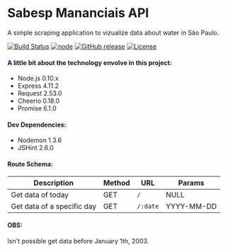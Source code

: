 # Sabesp Mananciais API
A simple scraping application to vizualize data about water in São Paulo.

[![Build Status](https://travis-ci.org/rafaell-lycan/sabesp-mananciais-api.svg?branch=master)](https://travis-ci.org/rafaell-lycan/sabesp-mananciais-api)
[![node](https://img.shields.io/badge/node-0.10.x-brightgreen.svg)]()
[![GitHub release](https://img.shields.io/github/release/rafaell-lycan/sabesp-mananciais-api.svg)]()
[![License](http://img.shields.io/:license-mit-blue.svg)](https://github.com/rafaell-lycan/sabesp-mananciais-api/blob/master/LICENSE)


#### A little bit about the technology envolve in this project:
- Node.js 0.10.x
- Express 4.11.2
- Request 2.53.0
- Cheerio 0.18.0
- Promise 6.1.0


#### Dev Dependencies:
- Nodemon 1.3.6
- JSHint 2.6.0

#### Route Schema:
Description | Method | URL | Params
--- | --- | --- | ---
Get data of today | GET | `/` | NULL
Get data of a specific day | GET | `/:date` | YYYY-MM-DD

#### OBS:
Isn't possible get data before January 1th, 2003.